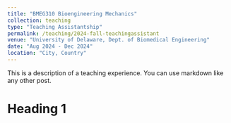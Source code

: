 ```yaml
---
title: "BMEG310 Bioengineering Mechanics"
collection: teaching
type: "Teaching Assistantship"
permalink: /teaching/2024-fall-teachingassistant
venue: "University of Delaware, Dept. of Biomedical Engineering"
date: "Aug 2024 - Dec 2024"
location: "City, Country"
---
```


This is a description of a teaching experience. You can use markdown like any other post.

Heading 1
======

